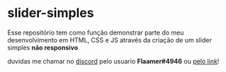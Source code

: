 # slider-simples

Esse repositório tem como função demonstrar parte do meu desenvolvimento em HTML, CSS e JS através da criação de um slider simples **não responsivo**

duvidas me chamar no [discord](https://discord.com/) pelo usuario **Flaamer#4946** ou [pelo link](https://discord.gg/HdGw4WSQ64)!